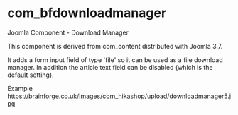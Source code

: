 # com_bfdownloadmanager
Joomla Component - Download Manager

This component is derived from com_content distributed with Joomla 3.7.

It adds a form input field of  type 'file' so it can be used as a file download manager.
In addition the article text field can be disabled (which is the default setting).

Example https://brainforge.co.uk/images/com_hikashop/upload/downloadmanager5.jpg
